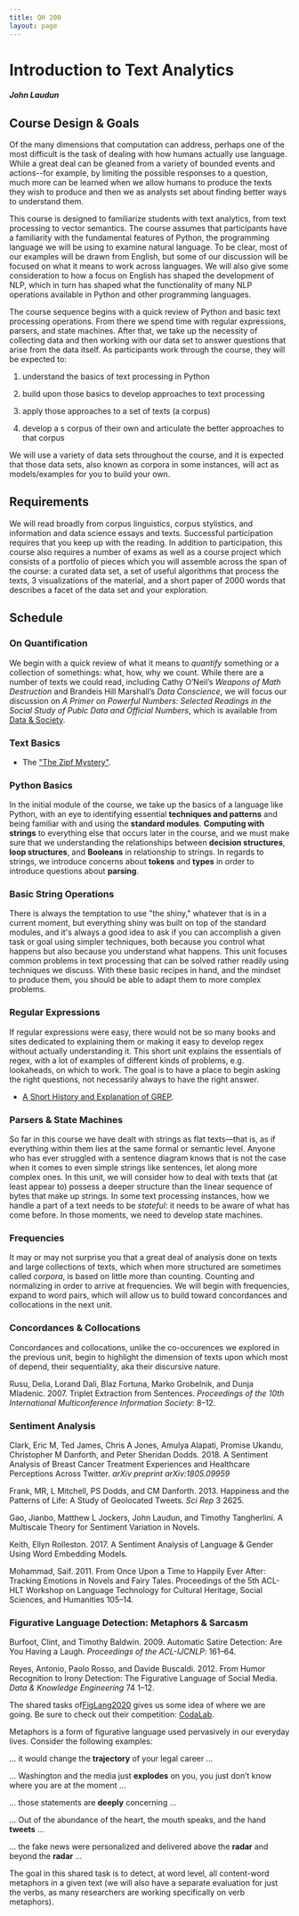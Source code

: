 ```yaml
---
title: QH 200
layout: page
---
```


# Introduction to Text Analytics

##### John Laudun

## Course Design & Goals

Of the many dimensions that computation can address, perhaps one of the most difficult is the task of dealing with how humans actually use language. While a great deal can be gleaned from a variety of bounded events and actions--for example, by limiting the possible responses to a question, much more can be learned when we allow humans to produce the texts they wish to produce and then we as analysts set about finding better ways to understand them.

This course is designed to familiarize students with text analytics, from text processing to vector semantics. The course assumes that participants have a familiarity with the fundamental features of Python, the programming language we will be using to examine natural language. To be clear, most of our examples will be drawn from English, but some of our discussion will be focused on what it means to work across languages. We will also give some consideration to how a focus on English has shaped the development of NLP, which in turn has shaped what the functionality of many NLP operations available in Python and other programming languages.

The course sequence begins with a quick review of Python and basic text processing operations. From there we spend time with regular expressions, parsers, and state machines. After that, we take up the necessity of collecting data and then working with our data set to answer questions that arise from the data itself. As participants work through the course, they will be expected to:

1. understand the basics of text processing in Python 

2. build upon those basics to develop approaches to text processing
3. apply those approaches to a set of texts (a corpus)
4. develop a s corpus of their own and articulate the better approaches to that corpus

We will use a variety of data sets throughout the course, and it is expected that those data sets, also known as corpora in some instances, will act as models/examples for you to build your own.

## Requirements

We will read broadly from corpus linguistics, corpus stylistics, and information and data science essays and texts. Successful participation requires that you keep up with the reading. In addition to participation, this course also requires a number of exams as well as a course project which consists of a portfolio of pieces which you will assemble across the span of the course: a curated data set, a set of useful algorithms that process the texts, 3 visualizations of the material, and a short paper of 2000 words that describes a facet of the data set and your exploration.

## Schedule

### On Quantification

We begin with a quick review of what it means to *quantify* something or a collection of somethings: what, how, why we count. While there are a number of texts we could read, including Cathy O’Neil’s _Weapons of Math Destruction_ and Brandeis Hill Marshall’s _Data Conscience_, we will focus our discussion on _A Primer on Powerful Numbers: Selected Readings in the Social Study of Publc Data and Official Numbers_, which is available from [Data & Society](https://datasociety.net/library/a-primer-on-powerful-numbers-selected-readings-in-the-social-study-of-public-data-and-official-numbers/). 

### Text Basics

* The ["The Zipf Mystery"](https://www.youtube.com/watch?v=fCn8zs912OE).

### Python Basics

In the initial module of the course, we take up the basics of a language like Python, with an eye to identifying essential **techniques and patterns** and being familiar with and using the **standard modules**. **Computing with strings** to everything else that occurs later in the course, and we must make sure that we understanding the relationships between **decision structures**, **loop structures**, and **Booleans** in relationship to strings. In regards to strings, we introduce concerns about **tokens** and **types**  in order to introduce questions about **parsing**.

### Basic String Operations

There is always the temptation to use "the shiny," whatever that is in a current moment, but everything shiny was built on top of the standard modules, and it's always a good idea to ask if you can accomplish a given task or goal using simpler techniques, both because you control what happens but also because you understand what happens. This unit focuses common problems in text processing that can be solved rather readily using techniques we discuss. With these basic recipes in hand, and the mindset to produce them, you should be able to adapt them to more complex problems.

### Regular Expressions

If regular expressions were easy, there would not be so many books and sites dedicated to explaining them or making it easy to develop regex without actually understanding it. This short unit explains the essentials of regex, with a lot of examples of different kinds of problems, e.g. lookaheads, on which to work. The goal is to have a place to begin asking the right questions, not necessarily always to have the right answer.

* [A Short History and Explanation of GREP](https://www.youtube.com/watch?v=NTfOnGZUZDk).

### Parsers & State Machines

So far in this course we have dealt with strings as flat texts—that is, as if everything within them lies at the same formal or semantic level. Anyone who has ever struggled with a sentence diagram knows that is not the case when it comes to even simple strings like sentences, let along more complex ones. In this unit, we will consider how to deal with texts that (at least appear to) possess a deeper structure than the linear sequence of bytes that make up strings. In some text processing instances, how we handle a part of a text needs to be *stateful*: it needs to be aware of what has come before. In those moments, we need to develop state machines.

### Frequencies

It may or may not surprise you that a great deal of analysis done on texts and large collections of texts, which when more structured are sometimes called *corpora*, is based on little more than counting. Counting and normalizing in order to arrive at frequencies. We will begin with frequencies, expand to word pairs, which will allow us to build toward concordances and collocations in the next unit.

### Concordances & Collocations

Concordances and collocations, unlike the co-occurences we explored in the previous unit, begin to highlight the dimension of texts upon which most of depend, their sequentiality, aka their discursive nature.

Rusu, Delia, Lorand Dali, Blaz Fortuna, Marko Grobelnik, and Dunja Mladenic. 2007. Triplet Extraction from Sentences. *Proceedings of the 10th International Multiconference Information Society*: 8–12.

### Sentiment Analysis

Clark, Eric M, Ted James, Chris A Jones, Amulya Alapati, Promise Ukandu, Christopher M Danforth, and Peter Sheridan Dodds. 2018. A Sentiment Analysis of Breast Cancer Treatment Experiences and Healthcare Perceptions Across Twitter. *arXiv preprint arXiv:1805.09959*

Frank, MR, L Mitchell, PS Dodds, and CM Danforth. 2013. Happiness and the Patterns of Life: A Study of Geolocated Tweets. *Sci Rep* 3 2625.

Gao, Jianbo, Matthew L Jockers, John Laudun, and Timothy Tangherlini. A Multiscale Theory for Sentiment Variation in Novels.

Keith, Ellyn Rolleston. 2017. A Sentiment Analysis of Language & Gender Using Word Embedding Models.

Mohammad, Saif. 2011. From Once Upon a Time to Happily Ever After: Tracking Emotions in Novels and Fairy Tales. Proceedings of the 5th ACL-HLT Workshop on Language Technology for Cultural Heritage, Social Sciences, and Humanities 105–14.

### Figurative Language Detection: Metaphors & Sarcasm

Burfoot, Clint, and Timothy Baldwin. 2009. Automatic Satire Detection: Are You Having a Laugh. *Proceedings of the ACL-IJCNLP*: 161–64.

Reyes, Antonio, Paolo Rosso, and Davide Buscaldi. 2012. From Humor Recognition to Irony Detection: The Figurative Language of Social Media. *Data & Knowledge Engineering* 74 1–12.

The shared tasks of[FigLang2020](https://sites.google.com/view/figlang2020/shared-tasks) gives us some idea of where we are going. Be sure to check out their competition: [CodaLab](https://competitions.codalab.org/competitions/22188).

Metaphors is a form of figurative language used pervasively in our everyday lives. Consider the following examples:

... it would change the **trajectory** of your legal career ...

... Washington and the media just **explodes** on you, you just don’t know where you are at the moment ...

... those statements are **deeply** concerning ...

... Out of the abundance of the heart, the mouth speaks, and the hand **tweets** ...

... the fake news were personalized and delivered above the **radar** and beyond the **radar** ...

The goal in this shared task is to detect, at word level, all content-word metaphors in a given text (we will also have a separate evaluation for just the verbs, as many researchers are working specifically on verb metaphors).
